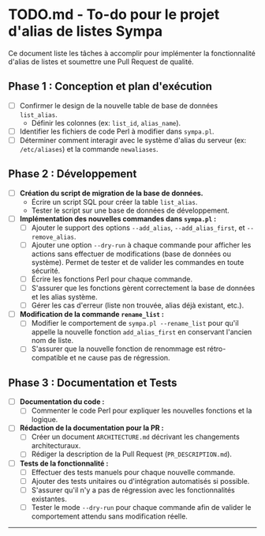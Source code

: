 # TODO.md - To-do pour le projet d'alias de listes Sympa

Ce document liste les tâches à accomplir pour implémenter la fonctionnalité d'alias de listes et soumettre une Pull Request de qualité.

## Phase 1 : Conception et plan d'exécution

- [ ]  Confirmer le design de la nouvelle table de base de données `list_alias`.
    -   Définir les colonnes (ex: `list_id`, `alias_name`).
- [ ]  Identifier les fichiers de code Perl à modifier dans `sympa.pl`.
- [ ]  Déterminer comment interagir avec le système d'alias du serveur (ex: `/etc/aliases`) et la commande `newaliases`.

## Phase 2 : Développement

- [ ]  **Création du script de migration de la base de données.**
    -   Écrire un script SQL pour créer la table `list_alias`.
    -   Tester le script sur une base de données de développement.
- [ ]  **Implémentation des nouvelles commandes dans `sympa.pl` :**
    -   [ ]  Ajouter le support des options `--add_alias`, `--add_alias_first`, et `--remove_alias`.
    -   [ ]  Ajouter une option `--dry-run` à chaque commande pour afficher les actions sans effectuer de modifications (base de données ou système). Permet de tester et de valider les commandes en toute sécurité.
    -   [ ]  Écrire les fonctions Perl pour chaque commande.
    -   [ ]  S'assurer que les fonctions gèrent correctement la base de données et les alias système.
    -   [ ]  Gérer les cas d'erreur (liste non trouvée, alias déjà existant, etc.).
- [ ]  **Modification de la commande `rename_list` :**
    -   [ ]  Modifier le comportement de `sympa.pl --rename_list` pour qu'il appelle la nouvelle fonction `add_alias_first` en conservant l'ancien nom de liste.
    -   [ ]  S'assurer que la nouvelle fonction de renommage est rétro-compatible et ne cause pas de régression.

## Phase 3 : Documentation et Tests

- [ ]  **Documentation du code :**
    -   [ ]  Commenter le code Perl pour expliquer les nouvelles fonctions et la logique.
- [ ]  **Rédaction de la documentation pour la PR :**
    -   [ ]  Créer un document `ARCHITECTURE.md` décrivant les changements architecturaux.
    -   [ ]  Rédiger la description de la Pull Request (`PR_DESCRIPTION.md`).
- [ ]  **Tests de la fonctionnalité :**
    -   [ ]  Effectuer des tests manuels pour chaque nouvelle commande.
    -   [ ]  Ajouter des tests unitaires ou d'intégration automatisés si possible.
    -   [ ]  S'assurer qu'il n'y a pas de régression avec les fonctionnalités existantes.
    -   [ ]  Tester le mode `--dry-run` pour chaque commande afin de valider le comportement attendu sans modification réelle.

---